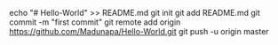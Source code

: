 echo "# Hello-World" >> README.md
git init
git add README.md
git commit -m "first commit"
git remote add origin https://github.com/Madunapa/Hello-World.git
git push -u origin master
